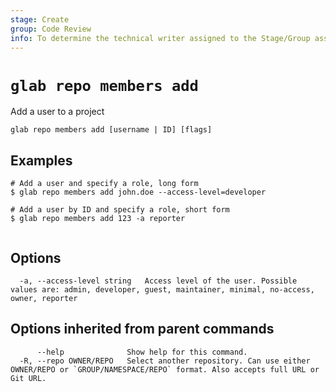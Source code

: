 ```yaml
---
stage: Create
group: Code Review
info: To determine the technical writer assigned to the Stage/Group associated with this page, see https://about.gitlab.com/handbook/product/ux/technical-writing/#assignments
---
```


<!--
This documentation is auto generated by a script.
Please do not edit this file directly. Run `make gen-docs` instead.
-->

# `glab repo members add`

Add a user to a project

```plaintext
glab repo members add [username | ID] [flags]
```

## Examples

```plaintext
# Add a user and specify a role, long form
$ glab repo members add john.doe --access-level=developer

# Add a user by ID and specify a role, short form
$ glab repo members add 123 -a reporter


```

## Options

```plaintext
  -a, --access-level string   Access level of the user. Possible values are: admin, developer, guest, maintainer, minimal, no-access, owner, reporter
```

## Options inherited from parent commands

```plaintext
      --help              Show help for this command.
  -R, --repo OWNER/REPO   Select another repository. Can use either OWNER/REPO or `GROUP/NAMESPACE/REPO` format. Also accepts full URL or Git URL.
```
